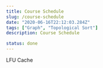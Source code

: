 ```yaml
---
title: Course Schedule
slug: /course-schedule
date: "2020-06-16T22:12:03.284Z"
tags: ["Graph", "Topological Sort"]
description: Course Schedule

status: done
---
```


LFU Cache
